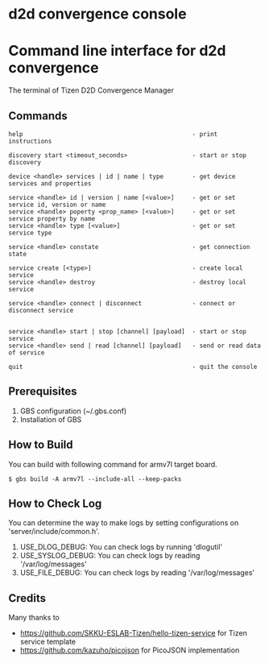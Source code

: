 # d2d convergence console
Command line interface for d2d convergence
==========================================

The terminal of Tizen D2D Convergence Manager

## Commands

```
help                                               - print instructions

discovery start <timeout_seconds>                  - start or stop discovery

device <handle> services | id | name | type        - get device services and properties

service <handle> id | version | name [<value>]     - get or set service id, version or name
service <handle> poperty <prop_name> [<value>]     - get or set service property by name
service <handle> type [<value>]                    - get or set service type

service <handle> constate                          - get connection state

service create [<type>]                            - create local service
service <handle> destroy                           - destroy local service

service <handle> connect | disconnect              - connect or disconnect service


service <handle> start | stop [channel] [payload]  - start or stop service
service <handle> send | read [channel] [payload]   - send or read data of service

quit                                               - quit the console
```

## Prerequisites

1. GBS configuration (~/.gbs.conf)
1. Installation of GBS

## How to Build
You can build with following command for armv7l target board.

<code>$ gbs build -A armv7l --include-all --keep-packs</code>

## How to Check Log
You can determine the way to make logs by setting configurations on 'server/include/common.h'.

1. USE_DLOG_DEBUG: You can check logs by running 'dlogutil'
1. USE_SYSLOG_DEBUG: You can check logs by reading '/var/log/messages'
1. USE_FILE_DEBUG: You can check logs by reading '/var/log/messages'

## Credits
Many thanks to

 * https://github.com/SKKU-ESLAB-Tizen/hello-tizen-service for Tizen service template
 * https://github.com/kazuho/picojson for PicoJSON implementation

